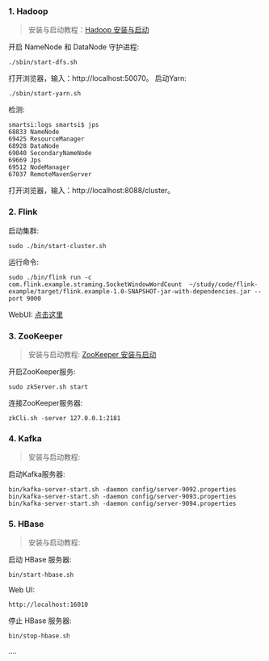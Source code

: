 ### 1. Hadoop

> 安装与启动教程：[Hadoop 安装与启动](http://smartsi.club/hadoop-setup-and-start.html)

开启 NameNode 和 DataNode 守护进程:
```
./sbin/start-dfs.sh
```
打开浏览器，输入：http://localhost:50070。
启动Yarn:
```
./sbin/start-yarn.sh
```
检测:
```
smartsi:logs smartsi$ jps
68833 NameNode
69425 ResourceManager
68928 DataNode
69040 SecondaryNameNode
69669 Jps
69512 NodeManager
67037 RemoteMavenServer
```
打开浏览器，输入：http://localhost:8088/cluster。

### 2. Flink
启动集群:
```
sudo ./bin/start-cluster.sh
```
运行命令:
```
sudo ./bin/flink run -c com.flink.example.straming.SocketWindowWordCount  ~/study/code/flink-example/target/flink.example-1.0-SNAPSHOT-jar-with-dependencies.jar --port 9000
```
WebUI: [点击这里](http://localhost:8081/#/overview)

### 3. ZooKeeper

> 安装与启动教程: [ZooKeeper 安装与启动](http://smartsi.club/zookeeper-setup-and-run.html)

开启ZooKeeper服务:
```
sudo zkServer.sh start
```
连接ZooKeeper服务器:
```
zkCli.sh -server 127.0.0.1:2181
```

### 4. Kafka

> 安装与启动教程: []()

启动Kafka服务器:
```
bin/kafka-server-start.sh -daemon config/server-9092.properties
bin/kafka-server-start.sh -daemon config/server-9093.properties
bin/kafka-server-start.sh -daemon config/server-9094.properties
```

### 5. HBase

> 安装与启动教程:[]()

启动 HBase 服务器:
```
bin/start-hbase.sh
```
Web UI:
```
http://localhost:16010
```
停止 HBase 服务器:
```
bin/stop-hbase.sh
```

....
